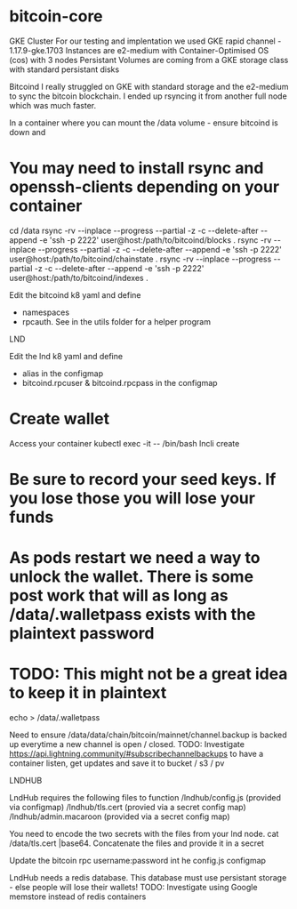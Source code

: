 # bitcoin-core

GKE Cluster
For our testing and implentation we used GKE rapid channel - 1.17.9-gke.1703
Instances are e2-medium with Container-Optimised OS (cos) with 3 nodes
Persistant Volumes are coming from a GKE storage class with standard persistant disks

Bitcoind
I really struggled on GKE with standard storage and the e2-medium to sync the bitcoin blockchain. I  ended up rsyncing it from another full node which was much faster.

In a container where you can mount the /data volume - ensure bitcoind is down and
# You may need to install rsync and openssh-clients depending on your container
cd /data
rsync -rv --inplace --progress --partial -z -c --delete-after --append -e 'ssh -p 2222' user@host:/path/to/bitcoind/blocks .
rsync -rv --inplace --progress --partial -z -c --delete-after --append -e 'ssh -p 2222' user@host:/path/to/bitcoind/chainstate .
rsync -rv --inplace --progress --partial -z -c --delete-after --append -e 'ssh -p 2222' user@host:/path/to/bitcoind/indexes .

Edit the bitcoind k8 yaml and define 
- namespaces
- rpcauth. See in the utils folder for a helper program


LND

Edit the lnd k8 yaml and define
- alias in the configmap
- bitcoind.rpcuser & bitcoind.rpcpass in the configmap

# Create wallet
Access your container
kubectl exec -it <podname> -- /bin/bash
lncli create
# Be sure to record your seed keys. If you lose those you will lose your funds
# As pods restart we need a way to unlock the wallet. There is some post work that will as long as /data/.walletpass exists with the plaintext password
# TODO: This might not be a great idea to keep it in plaintext
echo <password> > /data/.walletpass

Need to ensure /data/data/chain/bitcoin/mainnet/channel.backup is backed up everytime a new channel is open / closed.
TODO: Investigate https://api.lightning.community/#subscribechannelbackups to have a container listen, get updates and save it to bucket / s3 / pv

LNDHUB

LndHub requires the following files to function
/lndhub/config.js (provided via configmap)
/lndhub/tls.cert (provied via a secret config map)
/lndhub/admin.macaroon (provided via a secret config map)

You need to encode the two secrets with the files from your lnd node.
cat /data/tls.cert |base64.  Concatenate the files and provide it in a secret

Update the bitcoin rpc username:password int he config.js configmap

LndHub needs a redis database. This database must use persistant storage - else people will lose their wallets!
TODO: Investigate using Google memstore instead of redis containers
